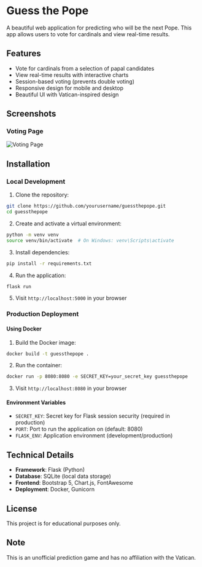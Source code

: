 # Guess the Pope

A beautiful web application for predicting who will be the next Pope. This app allows users to vote for cardinals and view real-time results.

## Features

- Vote for cardinals from a selection of papal candidates
- View real-time results with interactive charts
- Session-based voting (prevents double voting)
- Responsive design for mobile and desktop
- Beautiful UI with Vatican-inspired design

## Screenshots

### Voting Page
![Voting Page](https://upload.wikimedia.org/wikipedia/commons/thumb/0/0b/St_Peter%27s_Square%2C_Vatican_City_-_April_2007.jpg/320px-St_Peter%27s_Square%2C_Vatican_City_-_April_2007.jpg)

## Installation

### Local Development

1. Clone the repository:
```bash
git clone https://github.com/yourusername/guessthepope.git
cd guessthepope
```

2. Create and activate a virtual environment:
```bash
python -m venv venv
source venv/bin/activate  # On Windows: venv\Scripts\activate
```

3. Install dependencies:
```bash
pip install -r requirements.txt
```

4. Run the application:
```bash
flask run
```

5. Visit `http://localhost:5000` in your browser

### Production Deployment

#### Using Docker

1. Build the Docker image:
```bash
docker build -t guessthepope .
```

2. Run the container:
```bash
docker run -p 8080:8080 -e SECRET_KEY=your_secret_key guessthepope
```

3. Visit `http://localhost:8080` in your browser

#### Environment Variables

- `SECRET_KEY`: Secret key for Flask session security (required in production)
- `PORT`: Port to run the application on (default: 8080)
- `FLASK_ENV`: Application environment (development/production)

## Technical Details

- **Framework**: Flask (Python)
- **Database**: SQLite (local data storage)
- **Frontend**: Bootstrap 5, Chart.js, FontAwesome
- **Deployment**: Docker, Gunicorn

## License

This project is for educational purposes only.

## Note

This is an unofficial prediction game and has no affiliation with the Vatican.